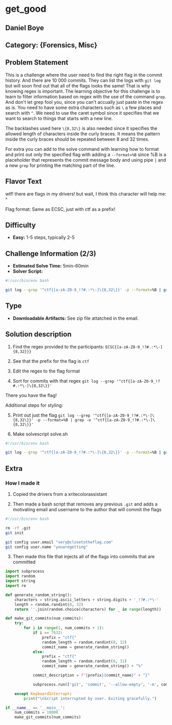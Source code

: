 # get_good

## Daniel Boye

## Category: {Forensics, Misc}

## Problem Statement

This is a challenge where the user need to find the right flag in the commit history. And there are 10 000 commits. They can list the logs with `git log` but will soon find out that all of the flags looks the same! That is why knowing regex is important. The learning objective for this challenge is to learn to filter information based on regex with the use of the command `grep`. And don't let grep fool you, since you can't accually just paste in the regex as is. You need to have some extra characters such as `\` a few places and search with `^`. We need to use the caret symbol since it specifies that we want to search to things that starts with a new line. 

The backlashes used here `\{8,32\}` is also needed since it specifies the allowed length of characters inside the curly braces. It means the pattern inside the curly braces should be repeated between 8 and 32 times.


For extra you can add to the solve command with learning how to format and print out only the specified flag with adding a `--format=%B` since %B is a placeholder that represents the commit message body and using pipe `|` and a new `grep` for printing the matching part of the line.

## Flavor Text

wtf! there are flags in my drivers! 
but wait, I think this character will help me: ^

Flag format: Same as ECSC, just with ctf as a prefix!

## Difficulty

- **Easy:** 1-5 steps, typically 2-5


## Challenge Information (2/3)

- **Estimated Solve Time:** 5min-60min
- **Solver Script:** 

```bash
#!/usr/bin/env bash

git log --grep '^ctf{[a-zA-Z0-9_!?#.:*\-]\{8,32\}}' -p --format=%B | grep -o '^ctf{[a-zA-Z0-9_!?#.:*\-]\{8,32\}}'
```
## Type

- **Downloadable Artifacts:** See zip file attatched in the email. 

## Solution description

1. Find the regex provided to the participants: `ECSC{[a-zA-Z0-9_!?#.:*\-]{8,32}}}`

2. See that the prefix for the flag is `ctf`

3. Edit the regex to the flag format

4. Sort for commits with that regex 
`git log --grep '^ctf{[a-zA-Z0-9_!?#.:*\-]\{8,32\}}'`

There you have the flag!

Additional steps for styling:

5. Print out just the flag
`git log --grep '^ctf{[a-zA-Z0-9_!?#.:*\-]\{8,32\}}' -p --format=%B | grep -o '^ctf{[a-zA-Z0-9_!?#.:*\-]\{8,32\}}'`

6. Make solvescript
solve.sh
```bash
#!/usr/bin/env bash

git log --grep '^ctf{[a-zA-Z0-9_!?#.:*\-]\{8,32\}}' -p --format=%B | grep -o '^ctf{[a-zA-Z0-9_!?#.:*\-]\{8,32\}}'
```

## Extra

### How I made it

1. Copied the drivers from a xritecolorassistant 

2. Then made a bash script that removes any previous `.git` and adds a motivating email and username to the author that will commit the flags

```bash
#!/usr/bin/env bash

rm -rf .git
git init

git config user.email "very@closetotheflag.com"
git config user.name "youaregetting"
```

3. Then made this file that injects all of the flags into commits that are committed

```python
import subprocess
import random
import string
import re

def generate_random_string():
    characters = string.ascii_letters + string.digits + '_!?#.:*\-'
    length = random.randint(8, 32)
    return ''.join(random.choice(characters) for _ in range(length))

def make_git_commits(num_commits):
    try:
        for i in range(1, num_commits + 1):
            if i == 7632:
                prefix = "ctf{"
                random_length = random.randint(8, 32)
                commit_name = generate_random_string()
            else:
                prefix = "ctf{"
                random_length = random.randint(8, 31)
                commit_name = generate_random_string() + "%"

            commit_description = f"{prefix}{commit_name}" + "}"

            subprocess.run(['git', 'commit', '--allow-empty', '-m', commit_description, '--allow-empty-message', '--no-verify'], env={'GIT_COMMITTER_NAME': commit_name, 'GIT_COMMITTER_EMAIL': 'noreply@example.com'})

    except KeyboardInterrupt:
        print("\nScript interrupted by user. Exiting gracefully.")

if __name__ == '__main__':
    num_commits = 10000
    make_git_commits(num_commits)
```

